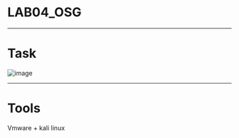 # LAB04_OSG
---
# Task

![image](https://github.com/user-attachments/assets/cbfc2c14-68c9-46f1-97a0-1f9dc19af798)

---
# Tools
Vmware + kali linux
